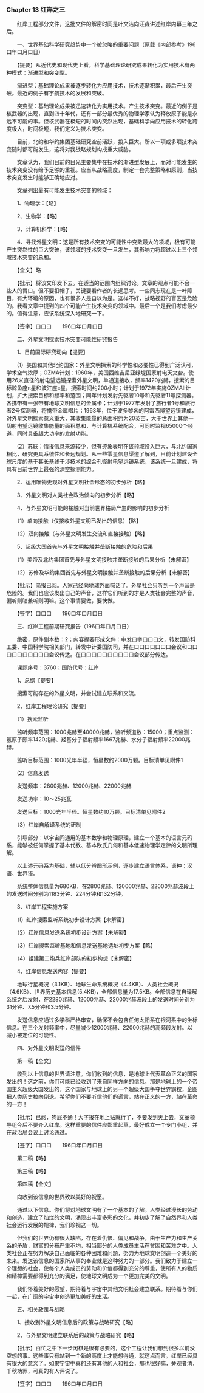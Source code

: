 ### Chapter 13  红岸之三

　　红岸工程部分文件，这批文件的解密时间是叶文洁向汪淼讲述红岸内幕三年之后。

　　一、世界基础科学研究趋势中一个被忽略的重要问题（原载《内部参考》196口年口月口日）

　　【提要】从近代史和现代史上看，科学基础理论研究成果转化为实用技术有两种模式：渐进型和突变型。

　　渐进型：基础理论成果被逐步转化为应用技术，技术逐渐积累，最后产生突破。最近的例子有宇航技术的发展和突破。

　　突变型：基础理论成果被迅速转化为实用技术。产生技术突变。最近的例子是核武器的出现，直到四十年代，还有一部分最优秀的物理学家认为释放原子能是永远不可能的事。但核武器在极短的时间内突然出现，基础科学向应用技术的转化跨度极大，时间极短，我们定义为技术突变。

　　目前，北约和华约集团基础研究空前活跃，投入巨大。所以一项或多项技术突变随时都可能发生，这将对我战略规划构成重大威胁。

　　文章认为，我们目前的目光主要集中在技术的渐进型发展上，而对可能发生的技术突变没有给予足够的重视。应当从战略高度，制定一套完整策略和原则，当技术突变发生时能够正确地应对。

　　文章列出最有可能发生技术突变的领域：

　　1、物理学：【略】

　　2、生物学：【略】

　　3、计算机科学：【略】

　　4、寻找外星文明：这是所有技术突变的可能性中变数最大的领域，极有可能产生突然性的巨大突破，该领域的技术突变一旦发生，其影响力将超过以上三个领域技术突变的总和。

　　【全文】略

　　【批示】将该文印发下去。在适当的范围内组织讨论。文章的观点可能不合一些人的胃口。但不要扣帽子，关键要看作者的长远思考。一些同志现在是一叶障目，有大环境的原因，也有很多人是自以为是。这样不好，战略视野的盲区是危险的。我看文章中提到的四个可能产生技术突变的领域中。最后一个是我们考虑最少的。值得注意，应该系统深入地研究一下。

　　【签字】口口口　　196口年口月口日

　　二、外星文明探索技术突变可能性研究报告

　　1、目前国际研究动向【提要】

　　(1）美国和其他北约国家：外星文明探索的科学性和必要性已得到广泛认可，学术空气浓厚；OZMA计划：1960年，美国西维吉尼亚绿堤国家射电天文台。使用26米直径的射电望远镜探索外星文明，单通道接收，频率1420兆赫，搜索的目标鲸鱼座π星和波江座ε星，搜索时间约200小时；计划于1972年实施OZMAⅡ计划，扩大搜索目标和频率和范围；同年计划发射先驱者10号和先驱者11号探测器。各携带有一张带有地球文明信息的金属卡；计划于1977年发射了旅行者1号和旅行者2号探测器，将携带金属唱片；1963年，位于波多黎各的阿雷西博望远镜建成，对外星文明探索意义重大，其收集能量的总面积约为20英亩，大于世界上其他一切射电望远镜收集能量的面积总和，与计算机系统配合，可同时监视65000个频道，同时具备超大功率的发射功能。

　　(2）苏联：情报信息来源较少，但有迹象表明在该领域投入巨大，与北约国家相比，研究更具系统性和长远规划。从一些零星信息渠道了解到，目前计划建设全球尺度的基于甚长基线干涉技术的综合孔径射电望远镜系统，该系统一旦建成，将具有目前世界上最强的深空探测能力。

　　2、运用唯物史观对外星文明社会形态的初步分析【略】

　　3、外星文明对人类社会政治倾向的初步分析【略】

　　4、与外星文明可能的接触对当前世界格局产生的影响的初步分析

　　（1）单向接触（仅接收外星文明已发出的信息）【略】

　　（2）双向接触（与外星文明发生交流和直接接触）【略】

　　5、超级大国首先与外星文明接触并垄断接触的危险和后果

　　（1）美帝及北约集团首先与外星文明接触并垄断接触的后果分析【未解密】

　　（2）苏修及华约集团首先与外星文明接触并垄断接触的后果分析【未解密】

　　【批示】简报已阅。人家己经向地球外面喊话了。外星社会只听到一个声音是危险的。我们也应该发出自己的声音，这样它们听到的才是人类社会完整的声音，偏听则暗兼听则明嘛。这个事情要做，要快做。

　　【签字】口口口　　196口年口月口日

　　三、红岸工程前期研究报告（196口年口月口日）

　　绝密，原件副本数：2；内容提要形成文件：中发口字口口口文，转发国防科工委、中国科学院相关部门，转发中计委国防司，并在口口口口口口口会议和口口口口口口口口口口会议传达。在口口口口口口口口口口会议部分传达。

　　课题序号：3760；国防代号：红岸

　　1、总纲【提要】

　　搜索可能存在的外星文明，并尝试建立联系和交流。

　　2、红岸工程理论研究【提要］

　　（1）搜索监听

　　监听频率范围：1000兆赫至40000兆赫，监听频道数：15000；重点监测：氢原子颇率1420兆赫、羟基分子辐射频率1667兆赫、水分子辐射频率22000兆赫。

　　监听目标范围：1000光年半径，恒星数约2000万颗。目标清单见附件1

　　(2）信息发送

　　发送频率：2800兆赫、12000兆赫、22000兆赫

　　发送功率：10～25兆瓦

　　发送目标：1000光年半径。恒星数约10万颗。目标清单见附件2

　　（3）红岸自解译系统的研制

　　引导部分：以宇宙间通用的基本数学和物理原理，建立一个基本的语言元码系，能够被任何掌握了基本代数、基本欧氏几何和基本低速物理学定律的文明所理解。

　　以上述元码系为基础，辅以低分辨图形示例，逐步建立语言体系，语种：汉语、世界语。

　　系统整体信息量为680KB，在2800兆赫、120000兆赫、22000兆赫波段上的发送时间分别为1183分钟、224分钟和132分钟。

　　3、红岸工程实施方案

　　（l）红岸搜索监听系统初步设计方案【未解密】

　　（2）红岸信息发送系统初步设计方案【未解密】

　　（3）红岸搜索监听基地和信息发送基地选址初步方案【略】

　　（4）组建第二炮兵红岸部队的初步构想【未解密】

　　4、红岸信息发送内容【提要】

　　地球行星概况（3.1KB）、地球生命系统概况（4.4KB）、人类社会概况（4.6KB）、世界历史基本信息(5.4KB)，全部信息量为17.5KB。全部信息在自译解系统之后发射，在2280兆赫、12000兆赫、22000兆赫波段上的发送时间分别为31分钟、7.5分钟和3.5分钟。

　　发送信息应通过多学科严格审查，确保不会包含任何太阳系在银河系中的坐标信息。在三个发射频率中，尽量减少12000兆赫、22000兆赫的高频段发射。以减小被定位的可能性。

　　四、对外星文明发送的信件

　　第一稿【全文】

　　收到以上信息的世界请注意。你们收到的信息，是地球上代表革命正义的国家发出的！这之前，你们可能已经收到了来自同样方向的信息，那是地球上的一个帝国主义超级大国发出的，这个国家与地球上的另一个超级大国争夺世界霸权，企图把人类历史拉向倒退。希望你们不要听信他们的谎言，站在正义的一方，站在革命的一方！

　　【批示】已阅，狗屁不通！大字报在地上贴就行了，不要发到天上去，文革领导组今后不要介入红岸。这样重要的信件应郑重起草，最好成立一个专门小组，并在政治局会议上讨论通过。

　　【签字】口口口　　196口年口月口日

　　第二稿【略】

　　第三稿【略】

　　第四稿【全文】

　　向收到该信息的世界致以美好的祝愿。

　　通过以下信息。你们将对地球文明有了一个基本的了解。人类经过漫长的劳动和创造，建立了灿烂的文明，涌现出丰富多彩的文化，并初步了解了自然界和人类社会运行发展的规律，我们珍视这一切。

　　但我们的世界仍有很大缺陷，存在着仇恨、偏见和战争，由于生产力和生产关系的矛盾，财富的分布严重不均，相当部分的人类成员生活在贫困和苦难之中。人类社会正在努力解决自己面临的各种困难和问题，努力为地球文明创造一个美好的未来。发送该信息的国家所从事的奉业就是这种努力的一部分。我们致力于建立一个理想的社会，使每个人类成员的劳动和价值都得到充分的尊重，使所有人的物质和精神需要都得到充分的满足，使地球文明成为一个更加完美的文明。

　　我们怀着美好的愿望，期待着与宇宙中其他文明社会建立联系。期待着与你们一起，在广阔的宇宙中创造更加美好的生活。

　　五、相关政策与战略

　　1、接收到外星文明信息后的政策与战略研究【略】

　　2、与外星文明建立联系后的政策与战略研究【略】

　　【批示】百忙之中下一步闲棋是很有必要的，这个工程让我们想到很多以前没空想的事。这些事只有站到一个新的高度上才能想得通，就这点而言。红岸已经具有很大的意义了。如果宇宙中真的还有其他的人和社会，那也很好嘛，旁观者清，千秋功罪，可真的有人评说了。

　　【签字】口口口　　196口年口月口日